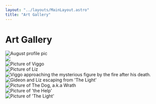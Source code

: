 ```yaml
---
layout: "../layouts/MainLayout.astro"
title: "Art Gallery"
---
```


# Art Gallery 

<section class="image-gallery">
    <div>
    <img src="../images/August.png" alt="August profile pic">
    </div>
    <div>
    <img src="../images/Gideon.png">
    </div>
    <div>
    <img src="../images/Viggo.png" alt="Picture of Viggo">
    </div>
    <div>
    <img src="../images/Liz.png" alt="Picture of Liz">
    </div>
    <div>
    <img src="images/Viggo-in-forest.png" alt="Viggo approaching the mysterious figure by the fire after his death.">
    </div>
    <div>
    <img src="images/ExitRight.jpg" alt="Gideon and Liz escaping from 'The Light'">
    </div>
    <div>
    <img src="../images/Wrath.png" alt="Picture of The Dog, a.k.a Wrath">
    </div>
    <div>
    <img src="../images/Stephen.png" alt="Picture of 'the Help'">
    </div>
    <div>
    <img src="../images/Peter.jpg" alt="Picture of 'The Light'">
    </div>
</section>